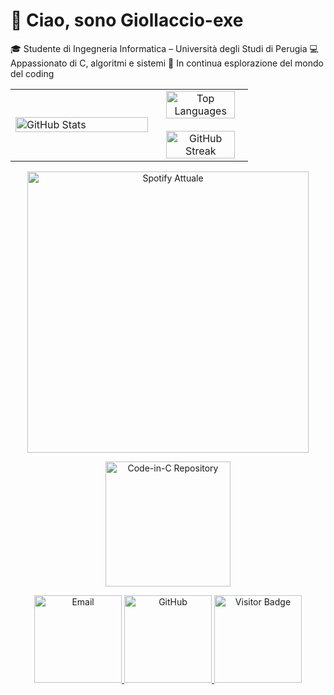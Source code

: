 <h1>👋 Ciao, sono Giollaccio-exe</h1>

<p>
🎓 Studente di Ingegneria Informatica – Università degli Studi di Perugia  
💻 Appassionato di C, algoritmi e sistemi  
🚀 In continua esplorazione del mondo del coding
</p>

<table>
  <tr>
    <td width="60%">
      <img src="https://github-readme-stats.vercel.app/api?username=Giollaccio-exe&show_icons=true&theme=tokyonight" alt="GitHub Stats" width="100%" />
    </td>
    <td width="40%" align="center">
      <img src="https://github-readme-stats.vercel.app/api/top-langs/?username=Giollaccio-exe&layout=compact&theme=tokyonight" alt="Top Languages" width="90%" />
      <br /><br />
      <img src="https://streak-stats.demolab.com/?user=Giollaccio-exe&theme=tokyonight" alt="GitHub Streak" width="90%" />
    </td>
  </tr>
</table>

<p align="center">
  <a href="https://open.spotify.com/user/tuo-username">
    <img src="https://novatorem.vercel.app/api/spotify" alt="Spotify Attuale" width="450" />
  </a>
</p>

<p align="center">
  <a href="https://github.com/Giollaccio-exe/Code-in-C">
    <img src="https://img.shields.io/badge/Code%20in%20C-%2300599C?style=for-the-badge&logo=c&logoColor=white" alt="Code-in-C Repository" width="200" />
  </a>
</p>

<p align="center">
  <a href="mailto:giorgioagullilavoro@gmail.com">
    <img src="https://img.shields.io/badge/Email-%23D14836?style=for-the-badge&logo=gmail&logoColor=white" alt="Email" width="140" />
  </a>
  <a href="https://github.com/Giollaccio-exe">
    <img src="https://img.shields.io/badge/GitHub-%2312100E?style=for-the-badge&logo=github&logoColor=white" alt="GitHub" width="140" />
  </a>
  <a href="https://visitor-badge.glitch.me/badge?page_id=Giollaccio-exe.Giollaccio-exe">
    <img src="https://visitor-badge.glitch.me/badge?page_id=Giollaccio-exe.Giollaccio-exe" alt="Visitor Badge" width="140" />
  </a>
</p>
